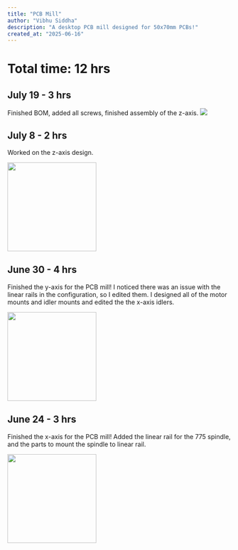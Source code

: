 ```yaml
---
title: "PCB Mill"
author: "Vibhu Siddha"
description: "A desktop PCB mill designed for 50x70mm PCBs!"
created_at: "2025-06-16"
---
```


# Total time: 12 hrs

## July 19 - 3 hrs
Finished BOM, added all screws, finished assembly of the z-axis.
<img src="https://hc-cdn.hel1.your-objectstorage.com/s/v3/6bcbdd5e5d747e1be142ba3283eb916c71123cc5_image.png">

## July 8 - 2 hrs
Worked on the z-axis design.

<img src="https://hc-cdn.hel1.your-objectstorage.com/s/v3/69e0800c3a6c20e5ce28826406818a15307cc604_image.png" width="200">

## June 30 - 4 hrs
Finished the y-axis for the PCB mill! I noticed there was an issue with the linear rails in the configuration, so I edited them. I designed all of the motor mounts and idler mounts and edited the the x-axis idlers.

<img src="https://hc-cdn.hel1.your-objectstorage.com/s/v3/2b5983325285112877321f7b7178a206d7e3101d_image.png" width="200">

## June 24 - 3 hrs
Finished the x-axis for the PCB mill! Added the linear rail for the 775 spindle, and the parts to mount the spindle to linear rail.

<img src="https://hc-cdn.hel1.your-objectstorage.com/s/v3/227486b7c4ec1c13abd2140afbcd30e322466f24_image.png" width="200">
